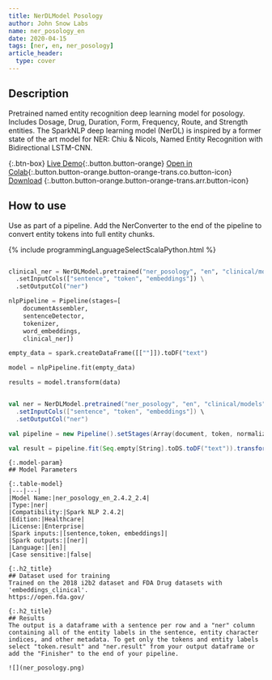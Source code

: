 ```yaml
---
title: NerDLModel Posology
author: John Snow Labs
name: ner_posology_en
date: 2020-04-15
tags: [ner, en, ner_posology]
article_header:
  type: cover
---
```


## Description

Pretrained named entity recognition deep learning model for posology. Includes Dosage, Drug, Duration, Form, Frequency, Route, and Strength entities. The SparkNLP deep learning model (NerDL) is inspired by a former state of the art model for NER: Chiu & Nicols, Named Entity Recognition with Bidirectional LSTM-CNN. 

{:.btn-box}
[Live Demo](){:.button.button-orange}
[Open in Colab](https://github.com/JohnSnowLabs/spark-nlp-workshop/blob/master/tutorials/Certification_Trainings/Healthcare/1.Clinical_Named_Entity_Recognition_Model.ipynb){:.button.button-orange.button-orange-trans.co.button-icon}
[Download](https://s3.amazonaws.com/auxdata.johnsnowlabs.com/clinical/models/ner_posology_en_2.4.4_2.4_1584452534235.zip)
{:.button.button-orange.button-orange-trans.arr.button-icon}


## How to use

Use as part of a pipeline. Add the NerConverter to the end of the pipeline to convert entity tokens into full entity chunks.

{% include programmingLanguageSelectScalaPython.html %}


```python

clinical_ner = NerDLModel.pretrained("ner_posology", "en", "clinical/models") \
  .setInputCols(["sentence", "token", "embeddings"]) \
  .setOutputCol("ner")

nlpPipeline = Pipeline(stages=[
    documentAssembler, 
    sentenceDetector,
    tokenizer,
    word_embeddings,
    clinical_ner])

empty_data = spark.createDataFrame([[""]]).toDF("text")

model = nlpPipeline.fit(empty_data)

results = model.transform(data)

```

```scala

val ner = NerDLModel.pretrained("ner_posology", "en", "clinical/models") \
  .setInputCols(["sentence", "token", "embeddings"]) \
  .setOutputCol("ner")

val pipeline = new Pipeline().setStages(Array(document, token, normalizer, wordEmbeddings, ner))

val result = pipeline.fit(Seq.empty[String].toDS.toDF("text")).transform(data)


```
```
{:.model-param}
## Model Parameters

{:.table-model}
|---|---|
|Model Name:|ner_posology_en_2.4.2_2.4|
|Type:|ner|
|Compatibility:|Spark NLP 2.4.2|
|Edition:|Healthcare|
|License:|Enterprise|
|Spark inputs:|[sentence,token, embeddings]|
|Spark outputs:|[ner]|
|Language:|[en]|
|Case sensitive:|false|

{:.h2_title}
## Dataset used for training
Trained on the 2018 i2b2 dataset and FDA Drug datasets with 'embeddings_clinical'.
https://open.fda.gov/

{:.h2_title}
## Results
The output is a dataframe with a sentence per row and a "ner" column containing all of the entity labels in the sentence, entity character indices, and other metadata. To get only the tokens and entity labels select "token.result" and "ner.result" from your output dataframe or add the "Finisher" to the end of your pipeline.

![](ner_posology.png) 

